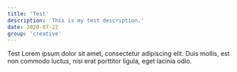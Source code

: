 ```yaml
---
title: 'Test'
description: 'This is my test description.'
date: 2020-07-22
group: 'creative'
---
```


Test Lorem ipsum dolor sit amet, consectetur adipiscing elit. Duis mollis, est non commodo luctus, nisi erat porttitor ligula, eget lacinia odio.

